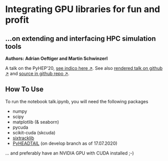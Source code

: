 # Integrating GPU libraries for fun and profit

## ...on extending and interfacing HPC simulation tools

**Authors: Adrian Oeftiger and Martin Schwinzerl**

A talk on the PyHEP'20, [see indico here $\nearrow$](https://indico.cern.ch/event/882824/timetable/#52-integrating-gpu-libraries-f). See also [rendered talk on github $\nearrow$](https://aoeftiger.github.io/pyhep2020/) and [source in github repo $\nearrow$](https://github.com/aoeftiger/pyhep2020/).

## How To Use

To run the notebook talk.ipynb, you will need the following packages
* numpy
* scipy
* matplotlib (& seaborn)
* pycuda
* scikit-cuda (skcuda)
* [sixtracklib](https://github.com/sixtrack/sixtracklib/)
* [PyHEADTAIL](https://github.com/PyCOMPLETE/PyHEADTAIL) (on develop branch as of 17.07.2020)

... and preferably have an NVIDIA GPU with CUDA installed ;-)
